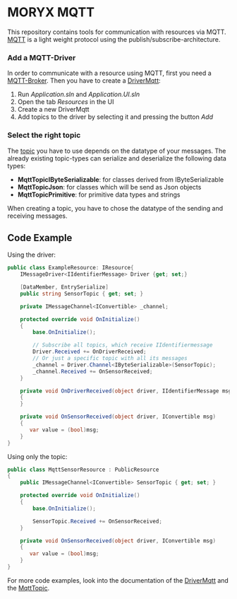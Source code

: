 # MORYX MQTT

This repository contains tools for communication with resources via MQTT. <br/>
[MQTT](MqttGeneralInformation.md) is a light weight protocol using the publish/subscribe-architecture. 

### Add a MQTT-Driver
In order to communicate with a resource using MQTT, first you need a [MQTT-Broker](SetUpTestEnvironment.md). Then you have to create a [DriverMqtt](DriverMqtt.md):
1. Run *Application.sln* and *Application.UI.sln*
2. Open the tab *Resources* in the UI
3. Create a new DriverMqtt 
4. Add topics to the driver by selecting it and pressing the button *Add*

### Select the right topic
The [topic](MqttTopics.md) you have to use depends on the datatype of your messages. The already existing topic-types can serialize and deserialize the following data types:
- **MqttTopicIByteSerializable**: for classes derived from IByteSerializable
- **MqttTopicJson**: for classes which will be send as Json objects
- **MqttTopicPrimitive**: for primitive data types and strings

When creating a topic, you have to chose the datatype of the sending and receiving messages.

## Code Example
Using the driver:
```C#
public class ExampleResource: IResource{
    IMessageDriver<IIdentifierMessage> Driver {get; set;}

    [DataMember, EntrySerialize]
    public string SensorTopic { get; set; }

    private IMessageChannel<IConvertible> _channel;

    protected override void OnInitialize()
    {
        base.OnInitialize();

        // Subscribe all topics, which receive IIdentifiermessage
        Driver.Received += OnDriverReceived;
        // Or just a specific topic with all its messages
        _channel = Driver.Channel<IByteSerializable>(SensorTopic);
        _channel.Received += OnSensorReceived;
    }

    private void OnDriverReceived(object driver, IIdentifierMessage msg)
    {
    }

    private void OnSensorReceived(object driver, IConvertible msg)
    {
       var value = (bool)msg;
    }
}

```
Using only the topic:
```C#
public class MqttSensorResource : PublicResource
{
    public IMessageChannel<IConvertible> SensorTopic { get; set; }

    protected override void OnInitialize()
    {
        base.OnInitialize();

        SensorTopic.Received += OnSensorReceived;
    }

    private void OnSensorReceived(object driver, IConvertible msg)
    {
       var value = (bool)msg;
    }
}
```

For more code examples, look into the documentation of the [DriverMqtt](DriverMqtt.md) and the [MqttTopic](MqttTopics.md).
